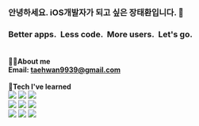 ### 안녕하세요. iOS개발자가 되고 싶은 장태환입니다. 👋
### **Better apps.&nbsp;&nbsp;Less code.&nbsp;&nbsp;More users.&nbsp;&nbsp;Let's go.**<br/><br/>

🧑‍💻**About me<br/>Email: taehwan9939@gmail.com**<br/><br/>
📲**Tech I've learned**<br/>
<img src="https://img.shields.io/badge/Swift-F05138?style=flat&logo=Swift&logoColor=white"> <img src="https://img.shields.io/badge/SwiftUI-0094F5?style=flat&logo=Swift&logoColor=white"> <img src="https://img.shields.io/badge/Xcode-147EFB?style=flat&logo=Xcode&logoColor=white"><br/>
<img src="https://img.shields.io/badge/Git-F05032?style=flat&logo=Git&logoColor=white"> <img src="https://img.shields.io/badge/Github-181717?style=flat&logo=Github&logoColor=white"> <img src="https://img.shields.io/badge/Slack-4A154B?style=flat&logo=Slack&logoColor=white"><br/>
<img src="https://img.shields.io/badge/Firebase-FFCA28?style=flat&logo=Firebase&logoColor=white"> <img src="https://img.shields.io/badge/ReactiveX-B7178C?style=flat&logo=ReactiveX&logoColor=white"> <img src="https://img.shields.io/badge/Insomnia-4000BF?style=flat&logo=Insomnia&logoColor=white">
<!--
**zesco7/zesco7** is a ✨ _special_ ✨ repository because its `README.md` (this file) appears on your GitHub profile.

Here are some ideas to get you started:

- 🔭 I’m currently working on ...
- 🌱 I’m currently learning ...
- 👯 I’m looking to collaborate on ...
- 🤔 I’m looking for help with ...
- 💬 Ask me about ...
- 📫 How to reach me: ...
- 😄 Pronouns: ...
- ⚡ Fun fact: ...
-->
